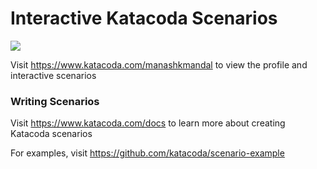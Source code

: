 # Interactive Katacoda Scenarios

[![](http://shields.katacoda.com/katacoda/manashkmandal/count.svg)](https://www.katacoda.com/manashkmandal "Get your profile on Katacoda.com")

Visit https://www.katacoda.com/manashkmandal to view the profile and interactive scenarios

### Writing Scenarios
Visit https://www.katacoda.com/docs to learn more about creating Katacoda scenarios

For examples, visit https://github.com/katacoda/scenario-example
